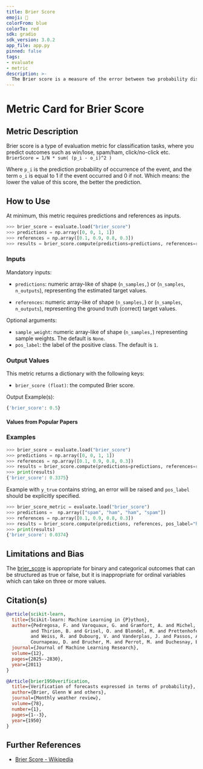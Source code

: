 ```yaml
---
title: Brier Score
emoji: 🤗 
colorFrom: blue
colorTo: red
sdk: gradio
sdk_version: 3.0.2
app_file: app.py
pinned: false
tags:
- evaluate
- metric
description: >-
  The Brier score is a measure of the error between two probability distributions.
---
```


# Metric Card for Brier Score


## Metric Description
Brier score is a type of evaluation metric for classification tasks, where you predict outcomes such as win/lose, spam/ham, click/no-click etc.
`BrierScore = 1/N * sum( (p_i - o_i)^2 )`

Where `p_i` is the prediction probability of occurrence of the event, and the term `o_i` is equal to 1 if the event occurred and 0 if not. Which means: the lower the value of this score, the better the prediction. 
## How to Use

At minimum, this metric requires predictions and references as inputs.

```python
>>> brier_score = evaluate.load("brier_score")
>>> predictions = np.array([0, 0, 1, 1])
>>> references = np.array([0.1, 0.9, 0.8, 0.3])
>>> results = brier_score.compute(predictions=predictions, references=references)
```

### Inputs

Mandatory inputs: 
- `predictions`: numeric array-like of shape (`n_samples,`) or (`n_samples`, `n_outputs`), representing the estimated target values.

- `references`: numeric array-like of shape (`n_samples,`) or (`n_samples`, `n_outputs`), representing the ground truth (correct) target values.

Optional arguments:
- `sample_weight`: numeric array-like of shape (`n_samples,`) representing sample weights. The default is `None`.
- `pos_label`: the label of the positive class. The default is `1`.
        

### Output Values
This metric returns a dictionary with the following keys:
- `brier_score (float)`: the computed Brier score.


Output Example(s):
```python
{'brier_score': 0.5}
```

#### Values from Popular Papers


### Examples
```python
>>> brier_score = evaluate.load("brier_score")
>>> predictions = np.array([0, 0, 1, 1])
>>> references = np.array([0.1, 0.9, 0.8, 0.3])
>>> results = brier_score.compute(predictions=predictions, references=references)
>>> print(results)
{'brier_score': 0.3375}
```
Example with `y_true` contains string, an error will be raised and `pos_label` should be explicitly specified.
```python
>>> brier_score_metric = evaluate.load("brier_score")
>>> predictions =  np.array(["spam", "ham", "ham", "spam"])
>>> references = np.array([0.1, 0.9, 0.8, 0.3])
>>> results = brier_score.compute(predictions, references, pos_label="ham")
>>> print(results) 
{'brier_score': 0.0374}
```
## Limitations and Bias
The [brier_score](https://huggingface.co/metrics/brier_score) is appropriate for binary and categorical outcomes that can be structured as true or false, but it is inappropriate for ordinal variables which can take on three or more values.
## Citation(s)
```bibtex
@article{scikit-learn,
  title={Scikit-learn: Machine Learning in {P}ython},
  author={Pedregosa, F. and Varoquaux, G. and Gramfort, A. and Michel, V.
         and Thirion, B. and Grisel, O. and Blondel, M. and Prettenhofer, P.
         and Weiss, R. and Dubourg, V. and Vanderplas, J. and Passos, A. and
         Cournapeau, D. and Brucher, M. and Perrot, M. and Duchesnay, E.},
  journal={Journal of Machine Learning Research},
  volume={12},
  pages={2825--2830},
  year={2011}
}

@Article{brier1950verification,
  title={Verification of forecasts expressed in terms of probability},
  author={Brier, Glenn W and others},
  journal={Monthly weather review},
  volume={78},
  number={1},
  pages={1--3},
  year={1950}
}
```
## Further References
- [Brier Score - Wikipedia](https://en.wikipedia.org/wiki/Brier_score)